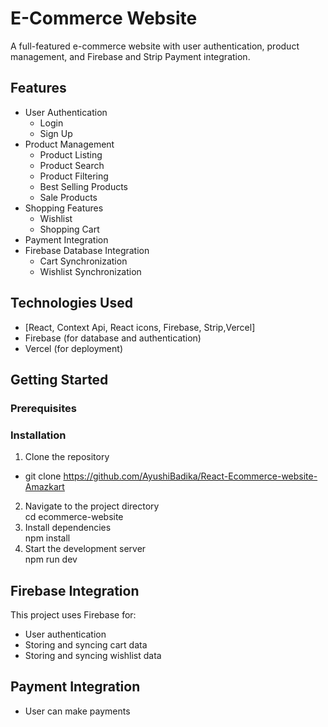 # E-Commerce Website

A full-featured e-commerce website with user authentication, product management, and Firebase and Strip Payment integration.

## Features

- User Authentication
  - Login
  - Sign Up
- Product Management
  - Product Listing
  - Product Search
  - Product Filtering
  - Best Selling Products
  - Sale Products
- Shopping Features
  - Wishlist
  - Shopping Cart
- Payment Integration
- Firebase Database Integration
  - Cart Synchronization
  - Wishlist Synchronization

## Technologies Used

- [React, Context Api, React icons, Firebase, Strip,Vercel]
- Firebase (for database and authentication)
- Vercel (for deployment)

## Getting Started

### Prerequisites

### Installation

1. Clone the repository <br/>

- git clone https://github.com/AyushiBadika/React-Ecommerce-website-Amazkart

2. Navigate to the project directory <br/>
   cd ecommerce-website
3. Install dependencies <br/>
   npm install
4. Start the development server <br/>
   npm run dev

## Firebase Integration

This project uses Firebase for:

- User authentication
- Storing and syncing cart data
- Storing and syncing wishlist data

## Payment Integration

- User can make payments
